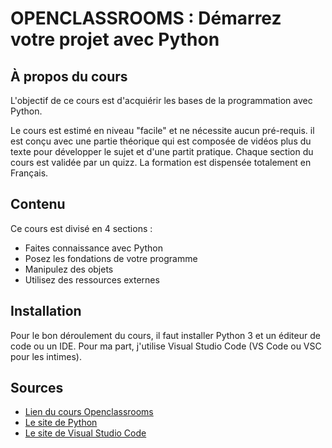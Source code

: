 # OPENCLASSROOMS : Démarrez votre projet avec Python

## À propos du cours

L'objectif de ce cours est d'acquiérir les bases de la programmation avec Python.

Le cours est estimé en niveau "facile" et ne nécessite aucun pré-requis. il est conçu avec une partie théorique qui est composée de vidéos plus du texte pour développer le sujet et d'une partit pratique. Chaque section du cours est validée par un quizz. La formation est dispensée totalement en Français.

## Contenu

Ce cours est divisé en 4 sections :
- Faites connaissance avec Python
- Posez les fondations de votre programme
- Manipulez des objets
- Utilisez des ressources externes

## Installation

Pour le bon déroulement du cours, il faut installer Python 3 et un éditeur de code ou un IDE. Pour ma part, j'utilise Visual Studio Code (VS Code ou VSC pour les intimes). 

## Sources
- [Lien du cours Openclassrooms](https://openclassrooms.com/fr/courses/4262331-demarrez-votre-projet-avec-python)
- [Le site de Python](https://www.python.org/)
- [Le site de Visual Studio Code](https://code.visualstudio.com/)